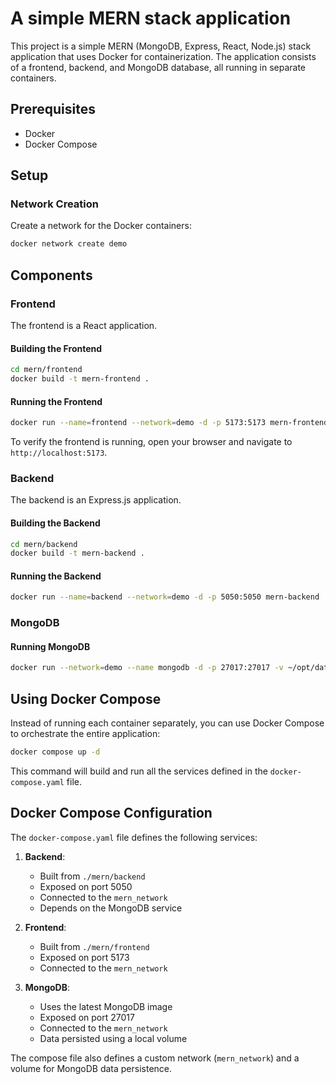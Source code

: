 # A simple MERN stack application

This project is a simple MERN (MongoDB, Express, React, Node.js) stack application that uses Docker for containerization. The application consists of a frontend, backend, and MongoDB database, all running in separate containers.

## Prerequisites

- Docker
- Docker Compose

## Setup

### Network Creation

Create a network for the Docker containers:

```bash
docker network create demo
```

## Components

### Frontend

The frontend is a React application.

#### Building the Frontend

```bash
cd mern/frontend
docker build -t mern-frontend .
```

#### Running the Frontend

```bash
docker run --name=frontend --network=demo -d -p 5173:5173 mern-frontend
```

To verify the frontend is running, open your browser and navigate to `http://localhost:5173`.

### Backend

The backend is an Express.js application.

#### Building the Backend

```bash
cd mern/backend
docker build -t mern-backend .
```

#### Running the Backend

```bash
docker run --name=backend --network=demo -d -p 5050:5050 mern-backend
```

### MongoDB

#### Running MongoDB

```bash
docker run --network=demo --name mongodb -d -p 27017:27017 -v ~/opt/data:/data/db mongodb:latest
```

## Using Docker Compose

Instead of running each container separately, you can use Docker Compose to orchestrate the entire application:

```bash
docker compose up -d
```

This command will build and run all the services defined in the `docker-compose.yaml` file.

## Docker Compose Configuration

The `docker-compose.yaml` file defines the following services:

1. **Backend**:
   - Built from `./mern/backend`
   - Exposed on port 5050
   - Connected to the `mern_network`
   - Depends on the MongoDB service

2. **Frontend**:
   - Built from `./mern/frontend`
   - Exposed on port 5173
   - Connected to the `mern_network`

3. **MongoDB**:
   - Uses the latest MongoDB image
   - Exposed on port 27017
   - Connected to the `mern_network`
   - Data persisted using a local volume

The compose file also defines a custom network (`mern_network`) and a volume for MongoDB data persistence.
